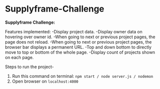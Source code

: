 # Supplyframe-Challenge

**Supplyframe Challenge:**

Features implemented:
-Display project data.
-Display owner data on hovering over owner id.
-When going to next or previous project pages, the page does not reload.
-When going to next or previous project pages, the browser bar displays a permanent URL.
-Top and down bottom to directly move to top or bottom of the whole page.
-Display count of projects shown on each page.

Steps to run the project- 
1. Run this command on terminal: `npm start / node server.js / nodemon`
2. Open browser on `localhost:4000`